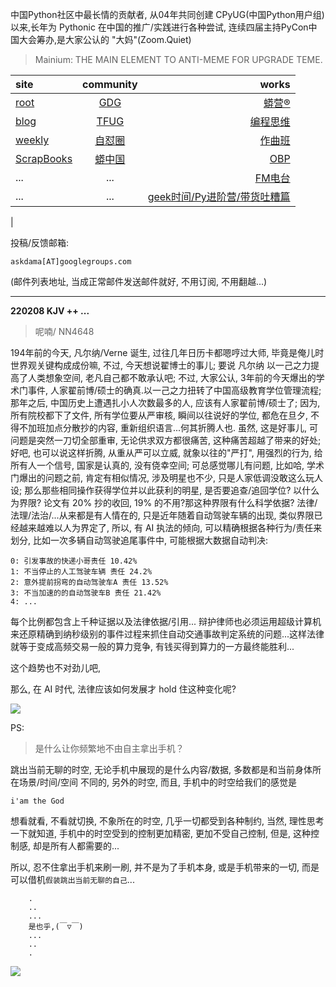 中国Python社区中最长情的贡献者, 从04年共同创建 CPyUG(中国Python用户组)以来,长年为 Pythonic 在中国的推广/实践进行各种尝试, 连续四届主持PyCon中国大会筹办,是大家公认的 "大妈"(Zoom.Quiet)

> Mainium: THE MAIN ELEMENT TO ANTI-MEME FOR UPGRADE TEME.

| site | community | works |
| :-----| :----: | ----: |
| [root](http://zoomquiet.io/) | [GDG](https://blog.zhgdg.org/) | [蟒营®](https://doc.101.camp/) |
| [blog](https://blog.zoomquiet.io/pages/zoomquiet.html) | [TFUG](http://zh.tfug.world/) | [编程思维](https://py.101.camp/) |
| [weekly](http://weekly.pychina.org/) | [自怼圈](https://du.101.camp/) | [作曲班](https://mu.101.camp/) |
| [ScrapBooks](https://zoomquiet.io/collection.html) | [蟒中国](https://pychina.org/) | [OBP](https://zoomquiet.io/obp/index.html) |
| ... | ... | [FM电台](https://fm.101.camp/) |
| ... | ... | [geek时间/Py进阶营/带货吐糟篇](https://fm.101.camp/2020/geek2py-dama.html) 
 |


投稿/反馈邮箱:

    askdama[AT]googlegroups.com

(邮件列表地址, 
当成正常邮件发送邮件就好, 不用订阅, 不用翻越...)



---------------------------------------------------
**220208 KJV ++ ...**


> 呢喃/ NN4648




194年前的今天, 凡尔纳/Verne 诞生, 过往几年日历卡都嗯哼过大师, 毕竟是俺儿时世界观关键构成成份嘛, 不过, 今天想说翟博士的事儿;
要说 凡尔纳 以一己之力提高了人类想象空间, 老凡自己都不敢承认吧; 不过, 大家公认, 3年前的今天爆出的学术门事件, 人家翟前博/硕士的确真.以一己之力扭转了中国高级教育学位管理流程; 那年之后, 中国历史上遭遇扎小人次数最多的人, 应该有人家翟前博/硕士了; 因为, 所有院校都下了文件, 所有学位要从严审核, 瞬间以往说好的学位, 都危在旦夕, 不得不加班加点分散抄的内容, 重新组织语言...何其折腾人也.
虽然, 这是好事儿, 可问题是突然一刀切全部重审, 无论供求双方都很痛苦, 这种痛苦超越了带来的好处; 好吧, 也可以说这样折腾, 从重从严可以立威, 就象以往的"严打", 用强烈的行为, 给所有人一个信号, 国家是认真的, 没有侥幸空间; 可总感觉哪儿有问题, 比如哈, 学术门爆出的问题之前, 肯定有相似情况, 涉及明星也不少, 只是人家低调没敢这么玩人设; 那么那些相同操作获得学位并以此获利的明星, 是否要追查/追回学位? 以什么为界限? 论文有 20% 抄的收回, 19% 的不用?那这种界限有什么科学依据?
法律/法理/法治/...从来都是有人情在的, 只是近年随着自动驾驶车辆的出现, 类似界限已经越来越难以人为界定了, 所以, 有 AI 执法的倾向, 可以精确根据各种行为/责任来划分, 比如一次多辆自动驾驶追尾事件中, 可能根据大数据自动判决:

    0: 引发事故的快递小哥责任 10.42%
    1: 不当停止的人工驾驶车辆 责任 24.2%
    2: 意外提前拐弯的自动驾驶车A 责任 13.52%
    3: 不当加速的的自动驾驶车B 责任 21.42%
    4: ...

每个比例都包含上千种证据以及法律依据/引用...
辩护律师也必须运用超级计算机来还原精确到纳秒级别的事件过程来抓住自动交通事故判定系统的问题...这样法律就等于变成高频交易一般的算力竞争, 有钱买得到算力的一方最终能胜利...

这个趋势也不对劲儿吧,

那么, 在 AI 时代, 法律应该如何发展才 hold 住这种变化呢?



![](https://ipic.zoomquiet.top/2022-02-07-zq42-today-card-2202.008.jpeg)






PS:
> 是什么让你频繁地不由自主拿出手机？

跳出当前无聊的时空,
无论手机中展现的是什么内容/数据,
多数都是和当前身体所在场景/时间/空间 不同的,
另外的时空,
而且, 手机中的时空给我们的感觉是

    i'am the God

想看就看, 不看就切换,
不象所在的时空, 几乎一切都受到各种制约,
当然,
理性思考一下就知道,
手机中的时空受到的控制更加精密, 更加不受自己控制,
但是, 这种控制感,
却是所有人都需要的...

所以, 
忍不住拿出手机来刷一刷,
并不是为了手机本身, 或是手机带来的一切,
而是可以借机`假装跳出当前无聊的自己`...



```
    .
    ..
    ...
    是也乎,(￣▽￣)
    ...
    ..
    .
```


![](http://ydlj.zoomquiet.top/ipic/2021-07-10-210701DU21-zip.jpg)

